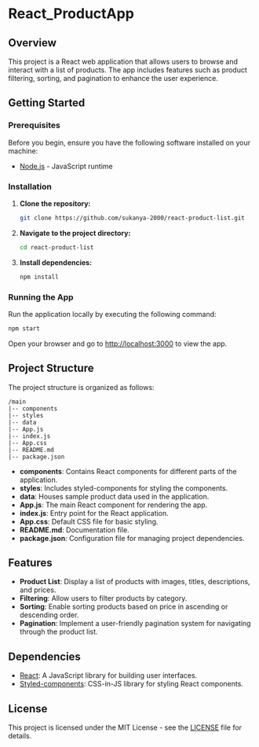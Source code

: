 # React_ProductApp



## Overview

This project is a React web application that allows users to browse and interact with a list of products. The app includes features such as product filtering, sorting, and pagination to enhance the user experience.

## Getting Started

### Prerequisites

Before you begin, ensure you have the following software installed on your machine:

- [Node.js](https://nodejs.org/) - JavaScript runtime

### Installation

1. **Clone the repository:**

   ```bash
   git clone https://github.com/sukanya-2000/react-product-list.git
   ```

2. **Navigate to the project directory:**

   ```bash
   cd react-product-list
   ```

3. **Install dependencies:**

   ```bash
   npm install
   ```

### Running the App

Run the application locally by executing the following command:

```bash
npm start
```

Open your browser and go to [http://localhost:3000](http://localhost:3000) to view the app.

## Project Structure

The project structure is organized as follows:

```
/main
|-- components
|-- styles
|-- data
|-- App.js
|-- index.js
|-- App.css
|-- README.md
|-- package.json
```

- **components**: Contains React components for different parts of the application.
- **styles**: Includes styled-components for styling the components.
- **data**: Houses sample product data used in the application.
- **App.js**: The main React component for rendering the app.
- **index.js**: Entry point for the React application.
- **App.css**: Default CSS file for basic styling.
- **README.md**: Documentation file.
- **package.json**: Configuration file for managing project dependencies.

## Features

- **Product List**: Display a list of products with images, titles, descriptions, and prices.
- **Filtering**: Allow users to filter products by category.
- **Sorting**: Enable sorting products based on price in ascending or descending order.
- **Pagination**: Implement a user-friendly pagination system for navigating through the product list.

## Dependencies

- [React](https://reactjs.org/): A JavaScript library for building user interfaces.
- [Styled-components](https://styled-components.com/): CSS-in-JS library for styling React components.

## License

This project is licensed under the MIT License - see the [LICENSE](LICENSE) file for details.
```

